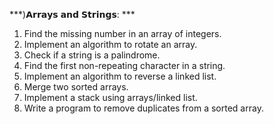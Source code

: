 ***)𝗔𝗿𝗿𝗮𝘆𝘀 𝗮𝗻𝗱 𝗦𝘁𝗿𝗶𝗻𝗴𝘀: ***

1. Find the missing number in an array of integers.
2. Implement an algorithm to rotate an array.
3. Check if a string is a palindrome.
4. Find the first non-repeating character in a string.
5. Implement an algorithm to reverse a linked list.
6. Merge two sorted arrays.
7. Implement a stack using arrays/linked list.
8. Write a program to remove duplicates from a sorted array.

